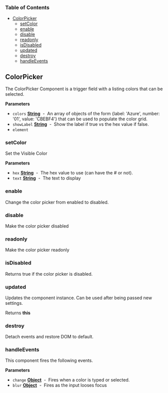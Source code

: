<!-- Generated by documentation.js. Update this documentation by updating the source code. -->

### Table of Contents

-   [ColorPicker](#colorpicker)
    -   [setColor](#setcolor)
    -   [enable](#enable)
    -   [disable](#disable)
    -   [readonly](#readonly)
    -   [isDisabled](#isdisabled)
    -   [updated](#updated)
    -   [destroy](#destroy)
    -   [handleEvents](#handleevents)

## ColorPicker

The ColorPicker Component is a trigger field with a listing colors that can be selected.

**Parameters**

-   `colors` **[String](https://developer.mozilla.org/en-US/docs/Web/JavaScript/Reference/Global_Objects/String)**  -  An array of objects of the form {label: 'Azure', number: '01', value: 'CBEBF4'} that can be used to populate the color grid.
-   `showLabel` **[String](https://developer.mozilla.org/en-US/docs/Web/JavaScript/Reference/Global_Objects/String)**  -  Show the label if true vs the hex value if false.
-   `element`  

### setColor

Set the Visible Color

**Parameters**

-   `hex` **[String](https://developer.mozilla.org/en-US/docs/Web/JavaScript/Reference/Global_Objects/String)**  -  The hex value to use (can have the # or not).
-   `text` **[String](https://developer.mozilla.org/en-US/docs/Web/JavaScript/Reference/Global_Objects/String)**  -  The text to display

### enable

Change the color picker from enabled to disabled.

### disable

Make the color picker disabled

### readonly

Make the color picker readonly

### isDisabled

Returns true if the color picker is disabled.

### updated

Updates the component instance.  Can be used after being passed new settings.

Returns **this** 

### destroy

Detach events and restore DOM to default.

### handleEvents

This component fires the following events.

**Parameters**

-   `change` **[Object](https://developer.mozilla.org/en-US/docs/Web/JavaScript/Reference/Global_Objects/Object)**  -  Fires when a color is typed or selected.
-   `blur` **[Object](https://developer.mozilla.org/en-US/docs/Web/JavaScript/Reference/Global_Objects/Object)**  -  Fires as the input looses focus
